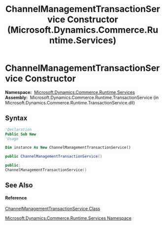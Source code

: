 ﻿---
title: ChannelManagementTransactionService Constructor  (Microsoft.Dynamics.Commerce.Runtime.Services)
TOCTitle: ChannelManagementTransactionService Constructor
ms:assetid: M:Microsoft.Dynamics.Commerce.Runtime.Services.ChannelManagementTransactionService.#ctor
ms:mtpsurl: https://technet.microsoft.com/en-us/library/microsoft.dynamics.commerce.runtime.services.channelmanagementtransactionservice.channelmanagementtransactionservice(v=AX.60)
ms:contentKeyID: 65320262
ms.date: 05/18/2015
mtps_version: v=AX.60
f1_keywords:
- Microsoft.Dynamics.Commerce.Runtime.Services.ChannelManagementTransactionService.#ctor
dev_langs:
- CSharp
- C++
- VB
---

# ChannelManagementTransactionService Constructor

**Namespace:**  [Microsoft.Dynamics.Commerce.Runtime.Services](microsoft-dynamics-commerce-runtime-services-namespace.md)  
**Assembly:**  Microsoft.Dynamics.Commerce.Runtime.TransactionService (in Microsoft.Dynamics.Commerce.Runtime.TransactionService.dll)

## Syntax

``` vb
'Declaration
Public Sub New
'Usage

Dim instance As New ChannelManagementTransactionService()
```

``` csharp
public ChannelManagementTransactionService()
```

``` c++
public:
ChannelManagementTransactionService()
```

## See Also

#### Reference

[ChannelManagementTransactionService Class](channelmanagementtransactionservice-class-microsoft-dynamics-commerce-runtime-services.md)

[Microsoft.Dynamics.Commerce.Runtime.Services Namespace](microsoft-dynamics-commerce-runtime-services-namespace.md)

